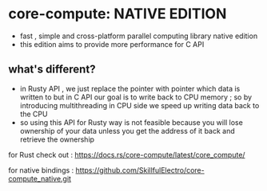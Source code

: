# core-compute: NATIVE EDITION
- fast , simple and cross-platform parallel computing library native edition
- this edition aims to provide more performance for C API

## what's different?
- in Rusty API , we just replace the pointer with pointer which data is written to but in C API our goal is to write back to CPU memory ; so by introducing multithreading in CPU side we speed up writing data back to the CPU
- so using this API for Rusty way is not feasible because you will lose ownership of your data unless you get the address of it back and retrieve the ownership


for Rust check out : 
https://docs.rs/core-compute/latest/core_compute/

for native bindings :
https://github.com/SkillfulElectro/core-compute_native.git
